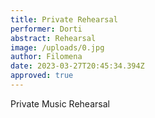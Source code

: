 ```yaml
---
title: Private Rehearsal
performer: Dorti
abstract: Rehearsal
image: /uploads/0.jpg
author: Filomena
date: 2023-03-27T20:45:34.394Z
approved: true
---
```

P﻿rivate Music Rehearsal